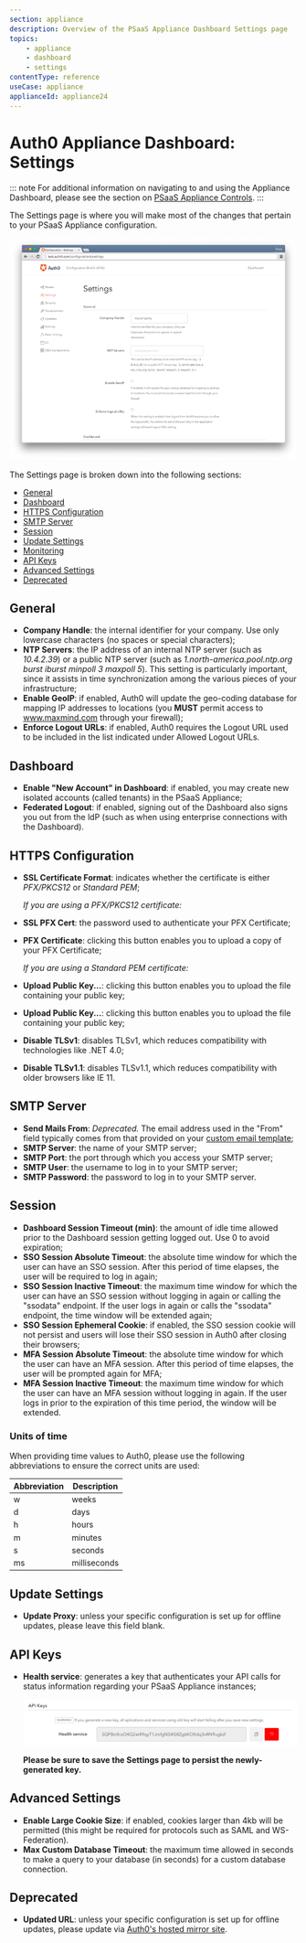 ```yaml
---
section: appliance
description: Overview of the PSaaS Appliance Dashboard Settings page
topics:
    - appliance
    - dashboard
    - settings
contentType: reference
useCase: appliance
applianceId: appliance24
---
```


# Auth0 Appliance Dashboard: Settings

::: note
  For additional information on navigating to and using the Appliance Dashboard, please see the section on [PSaaS Appliance Controls](/appliance/dashboard#appliance-controls).
:::

The Settings page is where you will make most of the changes that pertain to your PSaaS Appliance configuration.

![](/media/articles/appliance/dashboard/settings.png)

The Settings page is broken down into the following sections:

* [General](#general)
* [Dashboard](#dashboard)
* [HTTPS Configuration](#https-configuration)
* [SMTP Server](#smtp-server)
* [Session](#session)
* [Update Settings](#update-settings)
* [Monitoring](#monitoring)
* [API Keys](#api-keys)
* [Advanced Settings](#advanced-settings)
* [Deprecated](#deprecated)

## General

* **Company Handle**: the internal identifier for your company. Use only lowercase characters (no spaces or special characters);
* **NTP Servers**: the IP address of an internal NTP server (such as *10.4.2.39*) or a public NTP server (such as *1.north-america.pool.ntp.org burst iburst minpoll 3 maxpoll 5*). This setting is particularly important, since it assists in time synchronization among the various pieces of your infrastructure;
* **Enable GeoIP**: if enabled, Auth0 will update the geo-coding database for mapping IP addresses to locations (you **MUST** permit access to www.maxmind.com through your firewall);
* **Enforce Logout URLs**: if enabled, Auth0 requires the Logout URL used to be included in the list indicated under Allowed Logout URLs.

## Dashboard

* **Enable "New Account" in Dashboard**: if enabled, you may create new isolated accounts (called tenants) in the PSaaS Appliance;
* **Federated Logout**: if enabled, signing out of the Dashboard also signs you out from the ldP (such as when using enterprise connections with the Dashboard).

## HTTPS Configuration

* **SSL Certificate Format**: indicates whether the certificate is either *PFX/PKCS12* or *Standard PEM*;

    *If you are using a PFX/PKCS12 certificate:*
* **SSL PFX Cert**: the password used to authenticate your PFX Certificate;
* **PFX Certificate**: clicking this button enables you to upload a copy of your PFX Certificate;

    *If you are using a Standard PEM certificate:*
* **Upload Public Key...**: clicking this button enables you to upload the file containing your public key;
* **Upload Public Key...**: clicking this button enables you to upload the file containing your public key;

* **Disable TLSv1**: disables TLSv1, which reduces compatibility with technologies like .NET 4.0;
* **Disable TLSv1.1**: disables TLSv1.1, which reduces compatibility with older browsers like IE 11.

## SMTP Server

* **Send Mails From**: *Deprecated.* The email address used in the "From" field typically comes from that provided on your [custom email template](${manage_url}/#/emails);
* **SMTP Server**: the name of your SMTP server;
* **SMTP Port**: the port through which you access your SMTP server;
* **SMTP User**: the username to log in to your SMTP server;
* **SMTP Password**: the password to log in to your SMTP server.

## Session

* **Dashboard Session Timeout (min)**: the amount of idle time allowed prior to the Dashboard session getting logged out. Use 0 to avoid expiration;
* **SSO Session Absolute Timeout**: the absolute time window for which the user can have an SSO session. After this period of time elapses, the user will be required to log in again;
* **SSO Session Inactive Timeout**: the maximum time window for which the user can have an SSO session without logging in again or calling the "ssodata" endpoint. If the user logs in again or calls the "ssodata" endpoint, the time window will be extended again;
* **SSO Session Ephemeral Cookie**: if enabled, the SSO session cookie will not persist and users will lose their SSO session in Auth0 after closing their browsers;
* **MFA Session Absolute Timeout**: the absolute time window for which the user can have an MFA session. After this period of time elapses, the user will be prompted again for MFA;
* **MFA Session Inactive Timeout**: the maximum time window for which the user can have an MFA session without logging in again. If the user logs in prior to the expiration of this time period, the window will be extended.

### Units of time

When providing time values to Auth0, please use the following abbreviations to ensure the correct units are used:

| Abbreviation | Description |
| - | - |
| w | weeks |
| d | days |
| h | hours |
| m | minutes |
| s | seconds |
| ms | milliseconds |

## Update Settings

* **Update Proxy**: unless your specific configuration is set up for offline updates, please leave this field blank.

## API Keys

* **Health service**: generates a key that authenticates your API calls for status information regarding your PSaaS Appliance instances;

    ![](/media/articles/appliance/dashboard/health-keys-api-service.png)

    **Please be sure to save the Settings page to persist the newly-generated key.**

## Advanced Settings

* **Enable Large Cookie Size**: if enabled, cookies larger than 4kb will be permitted (this might be required for protocols such as SAML and WS-Federation).
* **Max Custom Database Timeout**: the maximum time allowed in seconds to make a query to your database (in seconds) for a custom database connection.

## Deprecated

* **Updated URL**: unless your specific configuration is set up for offline updates, please update via [Auth0's hosted mirror site](http://apt-mirror.it.auth0.com).
